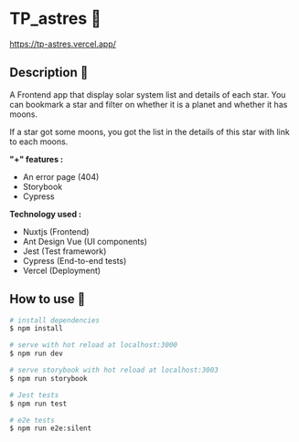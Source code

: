# TP_astres 🌠

https://tp-astres.vercel.app/

## Description 📝

A Frontend app that display solar system list and details of each star. You can bookmark a star and filter on whether it is a planet and whether it has moons.

If a star got some moons, you got the list in the details of this star with link to each moons.

**"+" features :**

- An error page (404)
- Storybook
- Cypress

**Technology used :**

- Nuxtjs (Frontend)
- Ant Design Vue (UI components)
- Jest (Test framework)
- Cypress (End-to-end tests)
- Vercel (Deployment)

## How to use 🔧

```bash
# install dependencies
$ npm install

# serve with hot reload at localhost:3000
$ npm run dev

# serve storybook with hot reload at localhost:3003
$ npm run storybook

# Jest tests
$ npm run test

# e2e tests
$ npm run e2e:silent
```
